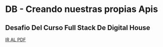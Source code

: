 # DB - Creando nuestras propias Apis
## Desafio Del Curso Full Stack De Digital House

<a href="https://github.com/Kaiael24/Apis_Creacion/blob/master/Desafio/creacionApis.pdf">IR AL PDF</a>
